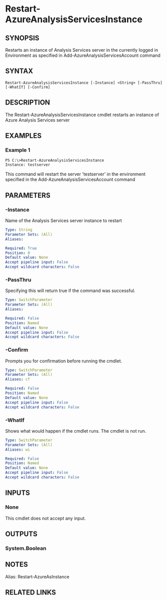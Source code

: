 ﻿---
external help file: Microsoft.Azure.Commands.AnalysisServices.Dataplane.dll-Help.xml
online version: https://docs.microsoft.com/en-us/powershell/module/azurerm.analysisservices/restart-azureanalysisservicesinstance
schema: 2.0.0
---

# Restart-AzureAnalysisServicesInstance

## SYNOPSIS
Restarts an instance of Analysis Services server in the currently logged in Environment as specified in Add-AzureAnalysisServicesAccount command

## SYNTAX

```
Restart-AzureAnalysisServicesInstance [-Instance] <String> [-PassThru] [-WhatIf] [-Confirm]
```

## DESCRIPTION
The Restart-AzureAnalysisServicesInstance cmdlet restarts an instance of Azure Analysis Services server

## EXAMPLES

### Example 1
```
PS C:\>Restart-AzureAnalysisServicesInstance
Instance: testserver
```

This command will restart the server 'testserver' in the environment specified in the Add-AzureAnalysisServicesAccount command

## PARAMETERS

### -Instance
Name of the Analysis Services server instance to restart

```yaml
Type: String
Parameter Sets: (All)
Aliases: 

Required: True
Position: 0
Default value: None
Accept pipeline input: False
Accept wildcard characters: False
```

### -PassThru
Specifying this will return true if the command was successful.

```yaml
Type: SwitchParameter
Parameter Sets: (All)
Aliases: 

Required: False
Position: Named
Default value: None
Accept pipeline input: False
Accept wildcard characters: False
```

### -Confirm
Prompts you for confirmation before running the cmdlet.

```yaml
Type: SwitchParameter
Parameter Sets: (All)
Aliases: cf

Required: False
Position: Named
Default value: None
Accept pipeline input: False
Accept wildcard characters: False
```

### -WhatIf
Shows what would happen if the cmdlet runs.
The cmdlet is not run.

```yaml
Type: SwitchParameter
Parameter Sets: (All)
Aliases: wi

Required: False
Position: Named
Default value: None
Accept pipeline input: False
Accept wildcard characters: False
```

## INPUTS

### None
This cmdlet does not accept any input.

## OUTPUTS

### System.Boolean

## NOTES
Alias: Restart-AzureAsInstance

## RELATED LINKS

